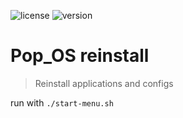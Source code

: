 ![license](https://img.shields.io/github/license/lil5/popos-reinstall.svg?style=flat-square) ![version](https://img.shields.io/badge/version-1-lightgrey.svg?style=flat-square)

# Pop_OS reinstall

> Reinstall applications and configs

run with `./start-menu.sh`
